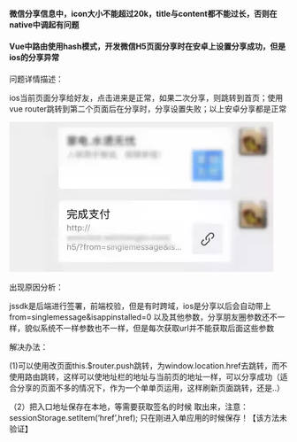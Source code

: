 #### 微信分享信息中，icon大小不能超过20k，title与content都不能过长，否则在native中调起有问题

#### Vue中路由使用hash模式，开发微信H5页面分享时在安卓上设置分享成功，但是ios的分享异常

问题详情描述：

ios当前页面分享给好友，点击进来是正常，如果二次分享，则跳转到首页；使用vue router跳转到第二个页面后在分享时，分享设置失败；以上安卓分享都是正常

<img src="https://raw.githubusercontent.com/HanLess/experience/master/js/imgs/640.webp" />

出现原因分析：

jssdk是后端进行签署，前端校验，但是有时跨域，ios是分享以后会自动带上 from=singlemessage&isappinstalled=0 以及其他参数，分享朋友圈参数还不一样，貌似系统不一样参数也不一样，但是每次获取url并不能获取后面这些参数

解决办法：

(1)可以使用改页面this.$router.push跳转，为window.location.href去跳转，而不使用路由跳转，这样可以使地址栏的地址与当前页的地址一样，可以分享成功（适合分享的页面不多的情况下，作为一个单单页运用，这样刷新页面跳转，还是..）

（2）把入口地址保存在本地，等需要获取签名的时候 取出来，注意：sessionStorage.setItem(‘href’,href); 只在刚进入单应用的时候保存！【该方法未验证】
